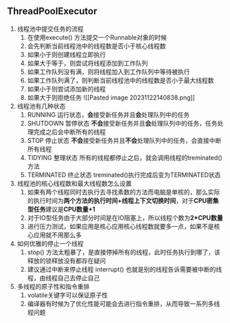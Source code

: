 ## ThreadPoolExecutor
1. 线程池中提交任务的流程
	1. 在使用execute() 方法提交一个Runnable对象的时候
	2. 会先判断当前线程池中的线程数是否小于核心线程数
	3. 如果小于则创建线程立即执行
	4. 如果大于等于，则尝试将线程添加到工作队列
	5. 如果工作队列没有满，则将线程加入到工作队列中等待被执行
	6. 如果工作队列满了，则判断当前线程池中的线程数是否小于最大线程数
	7. 如果小于则尝试添加新的线程
	8. 如果大于则拒绝任务
![[Pasted image 20231122140838.png]]
2. 线程池有几种状态
	1. RUNNING 运行状态，**会**接受新任务并且**会**处理队列中的任务
	2. SHUTDOWN 暂停状态 **不会**接受新任务并且**会**处理队列中的任务，任务处理完成之后会中断所有的线程
	3. STOP 停止状态 **不会**接受新任务并且**不会**处理队列中的任务，会直接中断所有线程
	4. TIDYING 整理状态  所有的线程都停止之后，就会调用线程的treminated()方法
	5. TERMINATED 终止状态 treminated()执行完成后变为TERMINATED状态
3. 线程池的核心线程数和最大线程数怎么设置
	1. 如果有两个线程同时去执行去寻找素数的方法而电脑是单核的，那么实际的执行时间为**两个方法的执行时间+线程上下文切换时间**，对于**CPU密集型任务**建议是**CPU数量+1**
	2. 对于IO型任务由于大部分时间是在IO阻塞上，所以线程个数为**2\*CPU数量**
	3. 进行压力测试，如果应用是核心应用核心线程数就要多一点，如果不是核心应用就不用那么多
4. 如何优雅的停止一个线程
	1. stop() 方法太粗暴了，是直接停掉所有的线程，此时任务执行到哪了，该释放的锁释放没有都存在疑问
	2. 建议通过中断来停止线程 interrupt() 也就是别的线程告诉需要被中断的线程，由线程自己去停止自己
5. 多线程的原子性和指令重排
	1. volatile关键字可以保证原子性
	2. 编译器有时候为了优化性能可能会去进行指令重排，从而导致一系列多线程问题
